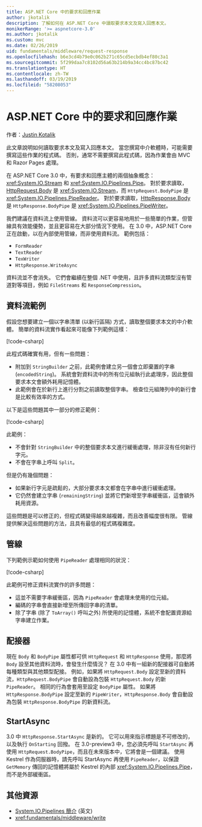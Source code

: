 ```yaml
---
title: ASP.NET Core 中的要求和回應作業
author: jkotalik
description: 了解如何在 ASP.NET Core 中讀取要求本文及寫入回應本文。
monikerRange: '>= aspnetcore-3.0'
ms.author: jkotalik
ms.custom: mvc
ms.date: 02/26/2019
uid: fundamentals/middleware/request-response
ms.openlocfilehash: b6e3cd4b79e0c062b271c65cd5ecbdb4ef80c3a1
ms.sourcegitcommit: 5f299daa7c8102d56a63b214b9a34cc4bc87bc42
ms.translationtype: HT
ms.contentlocale: zh-TW
ms.lasthandoff: 03/19/2019
ms.locfileid: "58208053"
---
```

# <a name="request-and-response-operations-in-aspnet-core"></a>ASP.NET Core 中的要求和回應作業

作者：[Justin Kotalik](https://github.com/jkotalik)

此文章說明如何讀取要求本文及寫入回應本文。 當您撰寫中介軟體時，可能需要撰寫這些作業的程式碼。 否則，通常不需要撰寫此程式碼，因為作業會由 MVC 和 Razor Pages 處理。

在 ASP.NET Core 3.0 中，有要求和回應主體的兩個抽象概念：<xref:System.IO.Stream> 和 <xref:System.IO.Pipelines.Pipe>。 對於要求讀取，[HttpRequest.Body](xref:Microsoft.AspNetCore.Http.HttpRequest.Body) 是 <xref:System.IO.Stream>，而 `HttpRequest.BodyPipe` 是 <xref:System.IO.Pipelines.PipeReader>。 對於要求讀取，[HttpResponse.Body](xref:Microsoft.AspNetCore.Http.HttpResponse.Body) 是 `HttpResponse.BodyPipe` 是 <xref:System.IO.Pipelines.PipeWriter>。

我們建議在資料流上使用管線。 資料流可以更容易地用於一些簡單的作業，但管線具有效能優勢，並且更容易在大部分情況下使用。 在 3.0 中，ASP.NET Core 正在啟動，以在內部使用管線，而非使用資料流。 範例包括：

- `FormReader`
- `TextReader`
- `TexWriter`
- `HttpResponse.WriteAsync`

資料流並不會消失。 它們會繼續在整個 .NET 中使用，且許多資料流類型沒有管道對等項目，例如 `FileStreams` 和 `ResponseCompression`。

## <a name="stream-examples"></a>資料流範例

假設您想要建立一個以字串清單 (以新行區隔) 方式，讀取整個要求本文的中介軟體。 簡單的資料流實作看起來可能像下列範例這樣：

[!code-csharp[](request-response/samples/3.x/RequestResponseSample/Startup.cs?name=GetListOfStringsFromStream)]

此程式碼確實有用，但有一些問題：

- 附加到 `StringBuilder` 之前，此範例會建立另一個會立即棄置的字串 (`encodedString`)。 系統會對資料流中的所有位元組執行此處理序，因此整個要求本文會額外耗用記憶體。
- 此範例會在於新行上進行分割之前讀取整個字串。 檢查位元組陣列中的新行會是比較有效率的方式。

以下是這些問題其中一部分的修正範例：

[!code-csharp[](request-response/samples/3.x/RequestResponseSample/Startup.cs?name=GetListOfStringsFromStreamMoreEfficient)]

此範例：

- 不會針對 `StringBuilder` 中的整個要求本文進行緩衝處理，除非沒有任何新行字元。
- 不會在字串上呼叫 `Split`。

但是仍有幾個問題：

- 如果新行字元是疏鬆的，大部分要求本文都會在字串中進行緩衝處理。
- 它仍然會建立字串 (`remainingString`) 並將它們新增至字串緩衝區，這會額外耗用資源。

這些問題是可以修正的，但程式碼變得越來越複雜，而且改善幅度很有限。 管線提供解決這些問題的方法，且具有最低的程式碼複雜度。

## <a name="pipelines"></a>管線

下列範例示範如何使用 `PipeReader` 處理相同的狀況：

[!code-csharp[](request-response/samples/3.x/RequestResponseSample/Startup.cs?name=GetListOfStringFromPipe)]

此範例可修正資料流實作的許多問題：

- 這並不需要字串緩衝區，因為 `PipeReader` 會處理未使用的位元組。
- 編碼的字串會直接新增至所傳回字串的清單。
- 除了字串 (除了 `ToArray()` 呼叫之外) 所使用的記憶體，系統不會配置資源給字串建立作業。

## <a name="adapters"></a>配接器

現在 `Body` 和 `BodyPipe` 屬性都可供 `HttpRequest` 和 `HttpResponse` 使用，那麼將 `Body` 設至其他資料流時，會發生什麼情況？ 在 3.0 中有一組新的配接器可自動將每種類型與其他類型配接。 例如，如果將 `HttpRequest.Body` 設定至新的資料流，`HttpRequest.BodyPipe` 會自動設為包裝 `HttpRequest.Body` 的新 `PipeReader`。 相同的行為會套用至設定 `BodyPipe` 屬性。 如果將 `HttpResponse.BodyPipe` 設定至新的 `PipeWriter`，`HttpResponse.Body` 會自動設為包裝 `HttpResponse.BodyPipe` 的新資料流。

## <a name="startasync"></a>StartAsync

3.0 中 `HttpResponse.StartAsync` 是新的。 它可以用來指示標題是不可修改的，以及執行 `OnStarting` 回撥。 在 3.0-preview3 中，您必須先呼叫 `StartAsync` 再使用 `HttpRequest.BodyPipe`，而且在未來版本中，它將會是一個建議。 使用 Kestrel 作為伺服器時，請先呼叫 StartAsync 再使用 `PipeReader`，以保證 `GetMemory` 傳回的記憶體將屬於 Kestrel 的內部 <xref:System.IO.Pipelines.Pipe>，而不是外部緩衝區。

## <a name="additional-resources"></a>其他資源

- [System.IO.Pipelines 簡介](https://devblogs.microsoft.com/dotnet/system-io-pipelines-high-performance-io-in-net/) \(英文\)
- <xref:fundamentals/middleware/write>